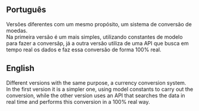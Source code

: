 ## Português

Versões diferentes com um mesmo propósito, um sistema de conversão de moedas.  
Na primeira versão é um mais simples, utilizando constantes de modelo para fazer a conversãp, já a outra versão utiliza de uma API que busca em tempo real os dados e faz essa conversão de forma 100% real.  

## English

Different versions with the same purpose, a currency conversion system.  
In the first version it is a simpler one, using model constants to carry out the conversion, while the other version uses an API that searches the data in real time and performs this conversion in a 100% real way.
